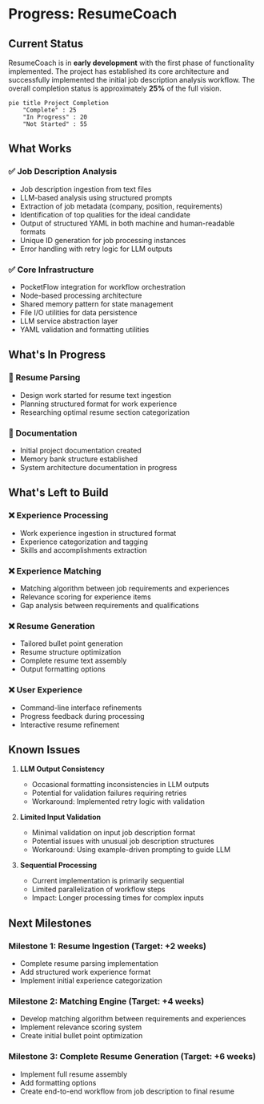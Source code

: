 # Progress: ResumeCoach

## Current Status

ResumeCoach is in **early development** with the first phase of functionality implemented. The project has established its core architecture and successfully implemented the initial job description analysis workflow. The overall completion status is approximately **25%** of the full vision.

```mermaid
pie title Project Completion
    "Complete" : 25
    "In Progress" : 20
    "Not Started" : 55
```

## What Works

### ✅ Job Description Analysis
- Job description ingestion from text files
- LLM-based analysis using structured prompts
- Extraction of job metadata (company, position, requirements)
- Identification of top qualities for the ideal candidate
- Output of structured YAML in both machine and human-readable formats
- Unique ID generation for job processing instances
- Error handling with retry logic for LLM outputs

### ✅ Core Infrastructure
- PocketFlow integration for workflow orchestration
- Node-based processing architecture
- Shared memory pattern for state management
- File I/O utilities for data persistence
- LLM service abstraction layer
- YAML validation and formatting utilities

## What's In Progress

### 🔄 Resume Parsing
- Design work started for resume text ingestion
- Planning structured format for work experience
- Researching optimal resume section categorization

### 🔄 Documentation
- Initial project documentation created
- Memory bank structure established
- System architecture documentation in progress

## What's Left to Build

### ❌ Experience Processing
- Work experience ingestion in structured format
- Experience categorization and tagging
- Skills and accomplishments extraction

### ❌ Experience Matching
- Matching algorithm between job requirements and experiences
- Relevance scoring for experience items
- Gap analysis between requirements and qualifications

### ❌ Resume Generation
- Tailored bullet point generation
- Resume structure optimization
- Complete resume text assembly
- Output formatting options

### ❌ User Experience
- Command-line interface refinements
- Progress feedback during processing
- Interactive resume refinement

## Known Issues

1. **LLM Output Consistency**
   - Occasional formatting inconsistencies in LLM outputs
   - Potential for validation failures requiring retries
   - Workaround: Implemented retry logic with validation

2. **Limited Input Validation**
   - Minimal validation on input job description format
   - Potential issues with unusual job description structures
   - Workaround: Using example-driven prompting to guide LLM

3. **Sequential Processing**
   - Current implementation is primarily sequential
   - Limited parallelization of workflow steps
   - Impact: Longer processing times for complex inputs

## Next Milestones

### Milestone 1: Resume Ingestion (Target: +2 weeks)
- Complete resume parsing implementation
- Add structured work experience format
- Implement initial experience categorization

### Milestone 2: Matching Engine (Target: +4 weeks)
- Develop matching algorithm between requirements and experiences
- Implement relevance scoring system
- Create initial bullet point optimization

### Milestone 3: Complete Resume Generation (Target: +6 weeks)
- Implement full resume assembly
- Add formatting options
- Create end-to-end workflow from job description to final resume
